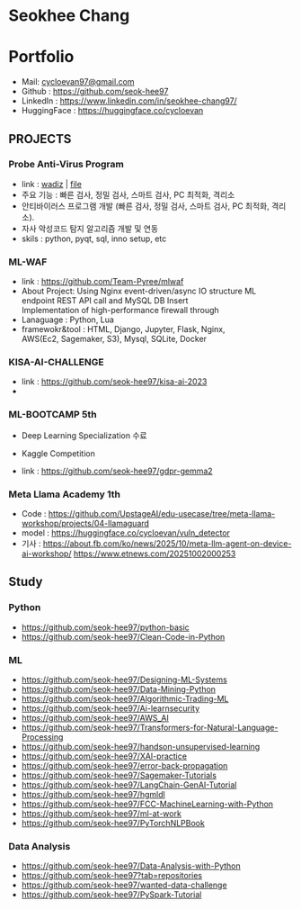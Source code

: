 # **Seokhee Chang**      
# **Portfolio**   

- Mail: <cycloevan97@gmail.com>     
- Github : <https://github.com/seok-hee97>
- LinkedIn : <https://www.linkedin.com/in/seokhee-chang97/>
- HuggingFace : <https://huggingface.co/cycloevan>

## **PROJECTS**

### **Probe Anti-Virus Program**      
- link : [wadiz](https://www.wadiz.kr/web/campaign/detail/153064) | [file](https://github.com/seok-hee97/resume/blob/main/docs/Probe-AV.pdf) 
- 주요 기능 : 빠른 검사, 정밀 검사, 스마트 검사, PC 최적화, 격리소 
- 안티바이러스 프로그램 개발 
  (빠른 검사, 정밀 검사, 스마트 검사, PC 최적화, 격리소).  
- 자사 악성코드 탐지 알고리즘 개발 및 연동
- skils : python, pyqt, sql, inno setup, etc

###  **ML-WAF**      
- link : <https://github.com/Team-Pyree/mlwaf>    
- About Project: Using Nginx event-driven/async IO structure ML   
  endpoint REST API call and MySQL DB Insert     
  Implementation of high-performance firewall through     
- Lanaguage : Python, Lua     
- framewokr&tool : HTML, Django, Jupyter, Flask, Nginx,       
  AWS(Ec2, Sagemaker, S3), Mysql, SQLite, Docker     


### **KISA-AI-CHALLENGE**
- link : https://github.com/seok-hee97/kisa-ai-2023
- 
### **ML-BOOTCAMP 5th**
- Deep Learning Specialization 수료
- Kaggle Competition 



- link : https://github.com/seok-hee97/gdpr-gemma2

### **Meta Llama Academy 1th**

- Code : https://github.com/UpstageAI/edu-usecase/tree/meta-llama-workshop/projects/04-llamaguard
- model : https://huggingface.co/cycloevan/vuln_detector
- 기사 : 
https://about.fb.com/ko/news/2025/10/meta-llm-agent-on-device-ai-workshop/
https://www.etnews.com/20251002000253









## **Study**

### **Python**
- <https://github.com/seok-hee97/python-basic>
- <https://github.com/seok-hee97/Clean-Code-in-Python>

### **ML**
- <https://github.com/seok-hee97/Designing-ML-Systems>
- <https://github.com/seok-hee97/Data-Mining-Python>
- <https://github.com/seok-hee97/Algorithmic-Trading-ML>
- <https://github.com/seok-hee97/Ai-learnsecurity>
- <https://github.com/seok-hee97/AWS_AI>
- <https://github.com/seok-hee97/Transformers-for-Natural-Language-Processing>
- <https://github.com/seok-hee97/handson-unsupervised-learning>
- <https://github.com/seok-hee97/XAI-practice>
- <https://github.com/seok-hee97/error-back-propagation>
- <https://github.com/seok-hee97/Sagemaker-Tutorials>
- <https://github.com/seok-hee97/LangChain-GenAI-Tutorial>
- <https://github.com/seok-hee97/hgmldl>
- <https://github.com/seok-hee97/FCC-MachineLearning-with-Python>
- <https://github.com/seok-hee97/ml-at-work>
- <https://github.com/seok-hee97/PyTorchNLPBook>


### **Data Analysis**
- <https://github.com/seok-hee97/Data-Analysis-with-Python>
- <https://github.com/seok-hee97?tab=repositories>
- <https://github.com/seok-hee97/wanted-data-challenge>
- <https://github.com/seok-hee97/PySpark-Tutorial>
